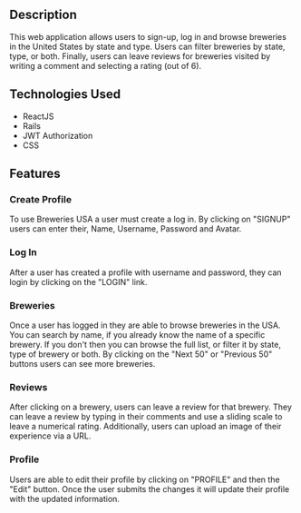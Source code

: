 ## Description
This web application allows users to sign-up, log in and browse breweries in the United States by state and type. Users can filter breweries by state, type, or both. Finally, users can leave reviews for breweries visited by writing a comment and selecting a rating (out of 6).

## Technologies Used
* ReactJS
* Rails
* JWT Authorization
* CSS


## Features
### Create Profile
<p>To use Breweries USA a user must create a log in. By clicking on "SIGNUP" users can enter their, Name, Username, Password and Avatar.</p>

### Log In
<p>After a user has created a profile with username and password, they can login by clicking on the "LOGIN" link.</p>

### Breweries
<p>Once a user has logged in they are able to browse breweries in the USA. You can search by name, if you already know the name of a specific brewery. If you don't then you can browse the full list, or filter it by state, type of brewery or both. By clicking on the "Next 50" or "Previous 50" buttons users can see more breweries. </p>

### Reviews
<p> After clicking on a brewery, users can leave a review for that brewery. They can leave a review by typing in their comments and use a sliding scale to leave a numerical rating. Additionally, users can upload an image of their experience via a URL. </p>

### Profile
<p>Users are able to edit their profile by clicking on "PROFILE" and then the "Edit" button. Once the user submits the changes it will update their profile with the updated information.</p>
